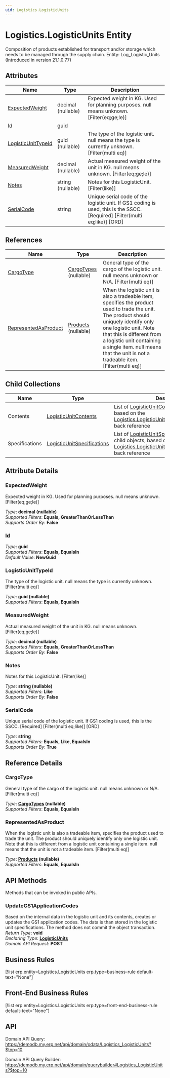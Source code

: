 ```yaml
---
uid: Logistics.LogisticUnits
---
```

# Logistics.LogisticUnits Entity

Composition of products established for transport and/or storage which needs to be managed through the supply chain. Entity: Log_Logistic_Units (Introduced in version 21.1.0.77)

## Attributes

| Name | Type | Description |
| ---- | ---- | --- |
| [ExpectedWeight](Logistics.LogisticUnits.md#expectedweight) | decimal (nullable) | Expected weight in KG. Used for planning purposes. null means unknown. [Filter(eq;ge;le)] 
| [Id](Logistics.LogisticUnits.md#id) | guid |  
| [LogisticUnitTypeId](Logistics.LogisticUnits.md#logisticunittypeid) | guid (nullable) | The type of the logistic unit. null means the type is currently unknown. [Filter(multi eq)] 
| [MeasuredWeight](Logistics.LogisticUnits.md#measuredweight) | decimal (nullable) | Actual measured weight of the unit in KG. null means unknown. [Filter(eq;ge;le)] 
| [Notes](Logistics.LogisticUnits.md#notes) | string (nullable) | Notes for this LogisticUnit. [Filter(like)] 
| [SerialCode](Logistics.LogisticUnits.md#serialcode) | string | Unique serial code of the logistic unit. If GS1 coding is used, this is the SSCC. [Required] [Filter(multi eq;like)] [ORD] 

## References

| Name | Type | Description |
| ---- | ---- | --- |
| [CargoType](Logistics.LogisticUnits.md#cargotype) | [CargoTypes](Logistics.Shipment.CargoTypes.md) (nullable) | General type of the cargo of the logistic unit. null means unknown or N/A. [Filter(multi eq)] |
| [RepresentedAsProduct](Logistics.LogisticUnits.md#representedasproduct) | [Products](General.Products.Products.md) (nullable) | When the logistic unit is also a tradeable item, specifies the product used to trade the unit. The product should uniquely identify only one logistic unit. Note that this is different from a logistic unit containing a single item. null means that the unit is not a tradeable item. [Filter(multi eq)] |

## Child Collections

| Name | Type | Description |
| ---- | ---- | --- |
| Contents | [LogisticUnitContents](Logistics.LogisticUnitContents.md) | List of [LogisticUnitContent](Logistics.LogisticUnitContents.md) child objects, based on the [Logistics.LogisticUnitContent.LogisticUnit](Logistics.LogisticUnitContents.md#logisticunit) back reference 
| Specifications | [LogisticUnitSpecifications](Logistics.LogisticUnitSpecifications.md) | List of [LogisticUnitSpecification<br />](Logistics.LogisticUnitSpecifications.md) child objects, based on the [Logistics.LogisticUnitSpecification.LogisticUnit](Logistics.LogisticUnitSpecifications.md#logisticunit) back reference 


## Attribute Details

### ExpectedWeight

Expected weight in KG. Used for planning purposes. null means unknown. [Filter(eq;ge;le)]

_Type_: **decimal (nullable)**  
_Supported Filters_: **Equals, GreaterThanOrLessThan**  
_Supports Order By_: **False**  

### Id

_Type_: **guid**  
_Supported Filters_: **Equals, EqualsIn**  
_Default Value_: **NewGuid**  

### LogisticUnitTypeId

The type of the logistic unit. null means the type is currently unknown. [Filter(multi eq)]

_Type_: **guid (nullable)**  
_Supported Filters_: **Equals, EqualsIn**  

### MeasuredWeight

Actual measured weight of the unit in KG. null means unknown. [Filter(eq;ge;le)]

_Type_: **decimal (nullable)**  
_Supported Filters_: **Equals, GreaterThanOrLessThan**  
_Supports Order By_: **False**  

### Notes

Notes for this LogisticUnit. [Filter(like)]

_Type_: **string (nullable)**  
_Supported Filters_: **Like**  
_Supports Order By_: **False**  

### SerialCode

Unique serial code of the logistic unit. If GS1 coding is used, this is the SSCC. [Required] [Filter(multi eq;like)] [ORD]

_Type_: **string**  
_Supported Filters_: **Equals, Like, EqualsIn**  
_Supports Order By_: **True**  


## Reference Details

### CargoType

General type of the cargo of the logistic unit. null means unknown or N/A. [Filter(multi eq)]

_Type_: **[CargoTypes](Logistics.Shipment.CargoTypes.md) (nullable)**  
_Supported Filters_: **Equals, EqualsIn**  

### RepresentedAsProduct

When the logistic unit is also a tradeable item, specifies the product used to trade the unit. The product should uniquely identify only one logistic unit. Note that this is different from a logistic unit containing a single item. null means that the unit is not a tradeable item. [Filter(multi eq)]

_Type_: **[Products](General.Products.Products.md) (nullable)**  
_Supported Filters_: **Equals, EqualsIn**  


## API Methods

Methods that can be invoked in public APIs.

### UpdateGS1ApplicationCodes

Based on the internal data in the logistic unit and its contents, creates or updates the GS1 application codes.              The data is than stored in the logistic unit specifications.              The method does not commit the object transaction.  
_Return Type_: **void**  
_Declaring Type_: **[LogisticUnits](Logistics.LogisticUnits.md)**  
_Domain API Request_: **POST**  


## Business Rules

[!list erp.entity=Logistics.LogisticUnits erp.type=business-rule default-text="None"]

## Front-End Business Rules

[!list erp.entity=Logistics.LogisticUnits erp.type=front-end-business-rule default-text="None"]

## API

Domain API Query:
<https://demodb.my.erp.net/api/domain/odata/Logistics_LogisticUnits?$top=10>

Domain API Query Builder:
<https://demodb.my.erp.net/api/domain/querybuilder#Logistics_LogisticUnits?$top=10>

